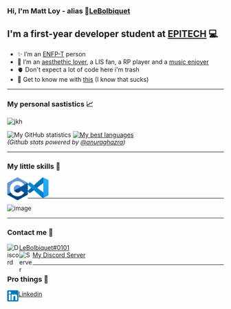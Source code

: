 ### Hi, I'm Matt Loy - alias 🧶[LeBolbiquet](https://github.com/LeBolbiquet)

## I'm a first-year developer student at [EPITECH](https://github.com/Epitech) 💻

- ✨ I’m an [ENFP-T](https://www.16personalities.com/fr/la-personnalite-enfp) person
- 🦕 I’m an [aesthethic lover](https://www.pinterest.fr/f3ckingg0d/wallpaper/), a LIS fan, a RP player and a [music enjoyer](https://open.spotify.com/user/9wqszqkri9nmnzpinr1ywpitb)
- 🫀 Don't expect a lot of code here i'm trash
- 🔮 Get to know me with [this](https://lnk.bio/YLd6) (I know that sucks)

---

### My personal sastistics 📈
![jkh](https://komarev.com/ghpvc/?username=LeBolbiquet&color=749cdb)

![My GitHub statistics](https://github-readme-stats.vercel.app/api?username=LeBolbiquet&count_private=true&theme=radical&show_icons=true&include_all_commits=true)
[![My best languages](https://github-readme-stats.vercel.app/api/top-langs/?username=LeBolbiquet&layout=compact&theme=radical)](https://github.com/LeBolbiquet/github-readme-stats)
<br />
_(Github stats powered by [@anuraghazra](https://github.com/anuraghazra))_

---

### My little skills 🎯

<img align="left" alt="C" width="48px" src="https://github.com/Autosuffisant/Autosuffisant/blob/master/assets/c-logo.png?raw=true" />
<img align="left" alt="Visual Studio Code" width="48px" src="https://raw.githubusercontent.com/github/explore/80688e429a7d4ef2fca1e82350fe8e3517d3494d/topics/visual-studio-code/visual-studio-code.png" />

<br />
<br />

---

![image](https://cdnb.artstation.com/p/assets/images/images/018/831/079/original/camille-unknown-bird-city-ok.gif?1560892231)

---

### Contact me 📇
<img align="left" alt="Discord" width="28px" src= "https://cdn.logojoy.com/wp-content/uploads/20210422095037/discord-mascot.png" />[LeBolbiquet#0101](https://discord.com/)  
<img align="left" alt="Server" width="31px" src="https://cdn.discordapp.com/attachments/861253093323702312/919995302763696128/ezgif.com-gif-maker.gif" />[My Discord Server](https://discord.gg/xE3yVpJAJV)

---

### Pro things 📧

[<img align="left" alt="Linkedin" width="26px" src="https://github.com/Autosuffisant/Autosuffisant/blob/master/assets/linkedin-logo.png?raw=true" />](https://www.linkedin.com/in/mathilde-loy-4467b0229/)[Linkedin](https://www.linkedin.com/in/mathilde-loy-4467b0229/)
